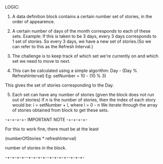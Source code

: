 LOGIC:

1. A data definition block contains a certain number set of stories, in the order of appearence.

2. A certain number of days of the month corresponds to each of these sets.
Example: If this is taken to be 3 days, every 3 days corresponds to 1 set of 
stories.
So every 3 days, we have a new set of stories.(So we can refer to this as the
Refresh Interval.)

3. The challenge is to keep track of which set we're currently on and which set 
we need to move to next.

4. This can be calculated using a simple algorithm: 
Day - (Day % RefreshInterval)
Eg: setNumber = 10 - (10 % 3)

This gives the set of stories corresponding to the Day.

5. Each set can have any number of stories (given the block does not run out 
of stories)
If n is the number of stories, then the index of each story would be:
i = setNumber + l, where l = 0 - n
We iterate through the array of stories obtained from block to get these sets.

-+-+-+-+- IMPORTANT NOTE -+-+-+-+-

For this to work fine, there must be at the least

(numberOfStories * refreshInterval)

number of stories in the block.

-+-+-+-+--+-+-+-+--+-+-+-+--+-+-+-

